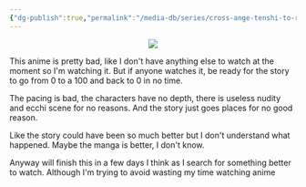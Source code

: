 ```yaml
---
{"dg-publish":true,"permalink":"/media-db/series/cross-ange-tenshi-to-ryuu-no-rondo-2014/","title":"Cross Ange: Tenshi to Ryuu no Rondo","tags":["mediaDB/tv/series"],"noteIcon":""}
---
```


<center><img src="https://cdn.myanimelist.net/images/anime/2/67515.jpg"></center>

This anime is pretty bad, like I don't have anything else to watch at the moment so I'm watching it.
But if anyone watches it, be ready for the story to go from 0 to a 100 and back to 0 in no time.

The pacing is bad, the characters have no depth, there is useless nudity and ecchi scene for no reasons. And the story just goes places for no good reason.

Like the story could have been so much better but I don't understand what happened. Maybe the manga is better, I don't know.

Anyway will finish this in a few days I think as I search for something better to watch. Although I'm trying to avoid wasting my time watching anime